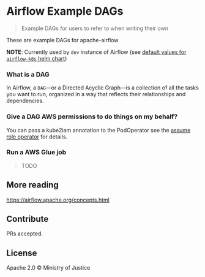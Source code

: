 # Airflow Example DAGs

> Example DAGs for users to refer to when writing their own

These are example DAGs for apache-airflow 

**NOTE**: Currently used by `dev` instance of Airflow (see [default values for `airflow-k8s` helm chart](https://github.com/ministryofjustice/analytics-platform-helm-charts/blob/master/charts/airflow-k8s/values.yaml#L45))

### What is a DAG
In Airflow, a `DAG`—or a Directed Acyclic Graph—is a collection of all the tasks you want to run, organized in a way that reflects their relationships and dependencies.

### Give a DAG AWS permissions to do things on my behalf?
You can pass a kube2iam annotation to the PodOperator see the [assume role operator][kube2iam_example] for details.

### Run a AWS Glue job

> TODO

## More reading
https://airflow.apache.org/concepts.html

## Contribute

PRs accepted.


## License
 Apache 2.0
 © Ministry of Justice

[kube2iam_example]: example_dags/example_kubernetes_assume_role.py
